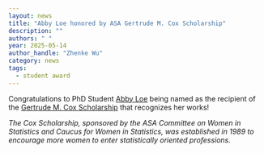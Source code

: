 ```yaml
---
layout: news
title: "Abby Loe honored by ASA Gertrude M. Cox Scholarship"
description: ""
authors: " "
year: 2025-05-14
author_handle: "Zhenke Wu"
category: news
tags: 
  - student award
---
```


Congratulations to PhD Student [Abby Loe](https://zhenkewu.com/team/abigail-loe) being named as the recipient of the [Gertrude M. Cox Scholarship](https://www.amstat.org/your-career/awards/gertrude-m-cox-scholarship) that recognizes her works!

*The Cox Scholarship, sponsored by the ASA Committee on Women in Statistics and Caucus for Women in Statistics, was established in 1989 to encourage more women to enter statistically oriented professions.*